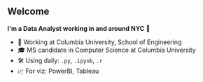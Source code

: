 <!---
laurenkopac/laurenkopac is a ✨ special ✨ repository because its `README.md` (this file) appears on your GitHub profile.
You can click the Preview link to take a look at your changes.
--->

## Welcome

<b>I'm a Data Analyst working in and around NYC</b> 🗽
- 🏢 Working at Columbia University, School of Engineering
- 🎓 MS candidate in Computer Science at Columbia University
- 🛠️ Using daily: `.py`, `.ipynb`, `.r`
- 📈 For viz: PowerBI, Tableau
